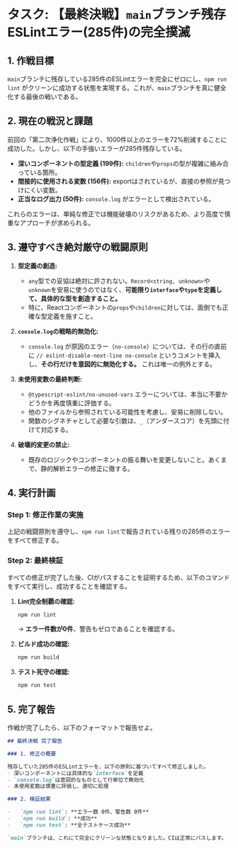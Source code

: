 # タスク: 【最終決戦】`main`ブランチ残存ESLintエラー(285件)の完全撲滅

## 1. 作戦目標

`main`ブランチに残存している285件のESLintエラーを完全にゼロにし、`npm run lint` がクリーンに成功する状態を実現する。これが、`main`ブランチを真に健全化する最後の戦いである。

## 2. 現在の戦況と課題

前回の「第二次浄化作戦」により、1000件以上のエラーを72%削減することに成功した。しかし、以下の手強いエラーが285件残存している。

-   **深いコンポーネントの型定義 (199件):** `children`や`props`の型が複雑に絡み合っている箇所。
-   **間接的に使用される変数 (156件):** exportはされているが、直接の参照が見つけにくい変数。
-   **正当なログ出力 (50件):** `console.log` がエラーとして検出されている。

これらのエラーは、単純な修正では機能破壊のリスクがあるため、より高度で慎重なアプローチが求められる。

## 3. 遵守すべき絶対厳守の戦闘原則

1.  **型定義の創造:**
    -   `any`型での妥協は絶対に許されない。`Record<string, unknown>`や`unknown`を安易に使うのではなく、**可能限り`interface`や`type`を定義して、具体的な型を創造すること。**
    -   特に、Reactコンポーネントの`props`や`children`に対しては、面倒でも正確な型定義を施すこと。

2.  **`console.log`の戦略的無効化:**
    -   `console.log` が原因のエラー（`no-console`）については、その行の直前に `// eslint-disable-next-line no-console` というコメントを挿入し、**その行だけを意図的に無効化する。** これは唯一の例外とする。

3.  **未使用変数の最終判断:**
    -   `@typescript-eslint/no-unused-vars` エラーについては、本当に不要かどうかを再度慎重に評価する。
    -   他のファイルから参照されている可能性を考慮し、安易に削除しない。
    -   関数のシグネチャとして必要な引数は、`_`（アンダースコア）を先頭に付けて対応する。

4.  **破壊的変更の禁止:**
    -   既存のロジックやコンポーネントの振る舞いを変更しないこと。あくまで、静的解析エラーの修正に徹する。

## 4. 実行計画

### Step 1: 修正作業の実施

上記の戦闘原則を遵守し、`npm run lint`で報告されている残りの285件のエラーをすべて修正する。

### Step 2: 最終検証

すべての修正が完了した後、CIがパスすることを証明するため、以下のコマンドをすべて実行し、成功することを確認する。

1.  **Lint完全制覇の確認:**
    ```bash
    npm run lint
    ```
    → **エラー件数が0件**、警告もゼロであることを確認する。

2.  **ビルド成功の確認:**
    ```bash
    npm run build
    ```

3.  **テスト死守の確認:**
    ```bash
    npm run test
    ```

## 5. 完了報告

作戦が完了したら、以下のフォーマットで報告せよ。

```markdown
## 最終決戦 完了報告

### 1. 修正の概要

残存していた285件のESLintエラーを、以下の原則に基づいてすべて修正しました。
- 深いコンポーネントには具体的な`interface`を定義
- `console.log`は意図的なものとして行単位で無効化
- 未使用変数は慎重に評価し、適切に処理

### 2. 検証結果

-   `npm run lint`: **エラー数 0件、警告数 0件**
-   `npm run build`: **成功**
-   `npm run test`: **全テストケース成功**

`main`ブランチは、これにて完全にクリーンな状態となりました。CIは正常にパスします。
``` 